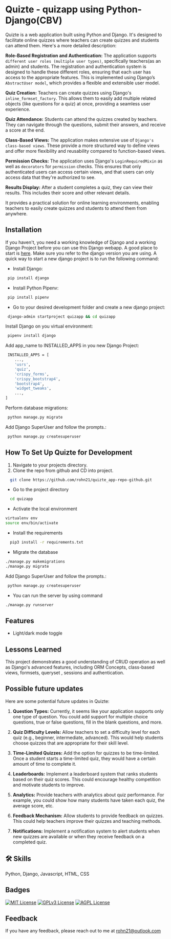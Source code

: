 
# Quizte - quizapp using Python-Django(CBV)

Quizte is a web application built using Python and Django. It's designed to facilitate online quizzes where teachers can create quizzes and students can attend them. Here's a more detailed description:

**Role-Based Registration and Authentication:** The application supports `different user roles (multiple user types)`, specifically teachers(as an admin) and students. The registration and authentication system is designed to handle these different roles, ensuring that each user has access to the appropriate features.  This is implemented using Django’s `AbstractUser model`, which provides a flexible and extensible user model.

**Quiz Creation:** Teachers can create quizzes using Django's `inline_formset_factory`. This allows them to easily add multiple related objects (like questions for a quiz) at once, providing a seamless user experience.

**Quiz Attendance:** Students can attend the quizzes created by teachers. They can navigate through the questions, submit their answers, and receive a score at the end.

**Class-Based Views:** The application makes extensive use of `Django's class-based views`. These provide a more structured way to define views and offer more flexibility and reusability compared to function-based views.

**Permission Checks:** The application uses Django's `LoginRequiredMixin` as well as `decorators` for `permission` checks. This ensures that only authenticated users can access certain views, and that users can only access data that they're authorized to see.

**Results Display:** After a student completes a quiz, they can view their results. This includes their score and other relevant details.

It provides a practical solution for online learning environments, enabling teachers to easily create quizzes and students to attend them from anywhere.

## Installation
If you haven't, you need a working knowledge of Django and a working Django Project before you can use this Django webapp. A good place to start is [here](https://docs.djangoproject.com/en/4.2/intro/tutorial01/#creating-a-project). Make sure you refer to the django version you are using. A quick way to start a new django project is to run the following command:

- Install Django:
```bash
 pip install django
```
- Install Python Pipenv:
```bash
 pip install pipenv
```

- Go to your desired development folder and create a new django project:
```bash
 django-admin startproject quizapp && cd quizapp
```
Install Django on you virtual environment:
```bash
 pipenv install django
```
Add app_name to INSTALLED_APPS in you new Django Project:
```bash
 INSTALLED_APPS = [
    ...,
    'usrs',
    'quiz',
    'crispy_forms',
    'crispy_bootstrap4',
    'bootstrap4',
    'widget_tweaks',
    ...,
]
```
Perform database migrations:
```bash
 python manage.py migrate
```
Add Django SuperUser and follow the prompts.:
```bash
 python manage.py createsuperuser
```
## How To Set Up Quizte for Development

1. Navigate to your projects directory.
2. Clone the repo from github and CD into project.


```bash
  git clone https://github.com/rohn21/quizte_app-repo-github.git
```

- Go to the project directory

```bash
  cd quizapp
```

- Activate the local environment

```bash
virtualenv env
source env/bin/activate
```

- Install the requirements

```bash
  pip3 install -r requirements.txt
```

- Migrate the database

```bash
./manage.py makemigrations
./manage.py migrate
```
Add Django SuperUser and follow the prompts.:
```bash
 python manage.py createsuperuser
```

- You can run the server by using command

```bash
./manage.py runserver
```


## Features

- Light/dark mode toggle



## Lessons Learned

This project demonstrates a good understanding of CRUD operation as well as Django's advanced features, including ORM Concepts, class-based views, formsets, queryset , sessions and authentication.


## Possible future updates

Here are some potential future updates in Quizte:

1. **Question Types:** Currently, it seems like your application supports only one type of question. You could add support for multiple choice questions, true or false questions, fill in the blank questions, and more.

2. **Quiz Difficulty Levels:** Allow teachers to set a difficulty level for each quiz (e.g., beginner, intermediate, advanced). This would help students choose quizzes that are appropriate for their skill level.

3. **Time-Limited Quizzes:** Add the option for quizzes to be time-limited. Once a student starts a time-limited quiz, they would have a certain amount of time to complete it.

4. **Leaderboards:** Implement a leaderboard system that ranks students based on their quiz scores. This could encourage healthy competition and motivate students to improve.

5. **Analytics:** Provide teachers with analytics about quiz performance. For example, you could show how many students have taken each quiz, the average score, etc.

6. **Feedback Mechanism:** Allow students to provide feedback on quizzes. This could help teachers improve their quizzes and teaching methods.

7. **Notifications:** Implement a notification system to alert students when new quizzes are available or when they receive feedback on a completed quiz.

## 🛠 Skills
Python, Django, Javascript, HTML, CSS


## Badges


[![MIT License](https://img.shields.io/badge/License-MIT-green.svg)](https://choosealicense.com/licenses/mit/)
[![GPLv3 License](https://img.shields.io/badge/License-GPL%20v3-yellow.svg)](https://opensource.org/licenses/)
[![AGPL License](https://img.shields.io/badge/license-AGPL-blue.svg)](http://www.gnu.org/licenses/agpl-3.0)


## Feedback

If you have any feedback, please reach out to me at rohn21@outlook.com

